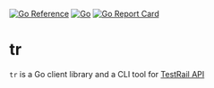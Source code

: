[![Go Reference](https://pkg.go.dev/badge/github.com/qba73/tr.svg)](https://pkg.go.dev/github.com/qba73/tr)
[![Go](https://github.com/qba73/testrail/actions/workflows/go.yml/badge.svg?branch=main)](https://github.com/qba73/tr/actions/workflows/go.yml)
[![Go Report Card](https://goreportcard.com/badge/github.com/qba73/tr)](https://goreportcard.com/report/github.com/qba73/tr)

# tr
```tr``` is a Go client library and a CLI tool for [TestRail API](https://www.gurock.com/testrail/docs/api/)
